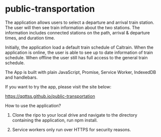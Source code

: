 # public-transportation
The application allows users to select a departure and arrival train station. The user will then see train information about the two stations. The information includes connected stations on the path, arrival & departure times, and duration time.

Initially, the application load a default train schedule of Caltrain. When the application is online, the user is able to see up to date information of train schedule. When offline the user still has full access to the general train schedule.

The App is built with plain JavaScript, Promise, Service Worker, IndexedDB and handlebars.

If you want to try the app, please visit the site below:

https://qqttss.github.io/public-transportation

How to use the application?

1) Clone the ripo to your local drive and navigate to the directory containing the application, run npm install.

2) Service workers only run over HTTPS for security reasons.
